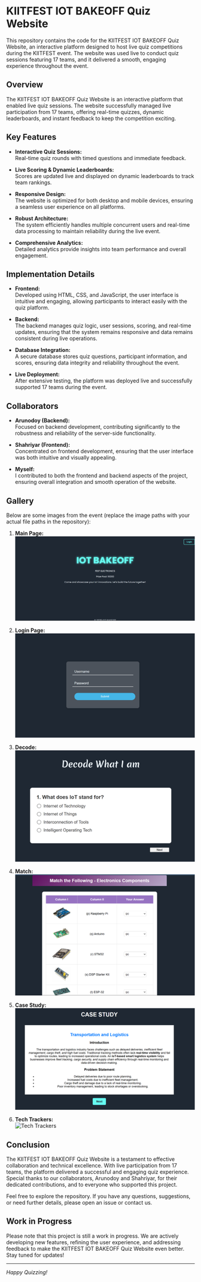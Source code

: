 # KIITFEST IOT BAKEOFF Quiz Website

This repository contains the code for the KIITFEST IOT BAKEOFF Quiz Website, an interactive platform designed to host live quiz competitions during the KIITFEST event. The website was used live to conduct quiz sessions featuring 17 teams, and it delivered a smooth, engaging experience throughout the event.

## Overview

The KIITFEST IOT BAKEOFF Quiz Website is an interactive platform that enabled live quiz sessions. The website successfully managed live participation from 17 teams, offering real-time quizzes, dynamic leaderboards, and instant feedback to keep the competition exciting.

## Key Features

- **Interactive Quiz Sessions:**  
  Real-time quiz rounds with timed questions and immediate feedback.

- **Live Scoring & Dynamic Leaderboards:**  
  Scores are updated live and displayed on dynamic leaderboards to track team rankings.

- **Responsive Design:**  
  The website is optimized for both desktop and mobile devices, ensuring a seamless user experience on all platforms.

- **Robust Architecture:**  
  The system efficiently handles multiple concurrent users and real-time data processing to maintain reliability during the live event.

- **Comprehensive Analytics:**  
  Detailed analytics provide insights into team performance and overall engagement.

## Implementation Details

- **Frontend:**  
  Developed using HTML, CSS, and JavaScript, the user interface is intuitive and engaging, allowing participants to interact easily with the quiz platform.

- **Backend:**  
  The backend manages quiz logic, user sessions, scoring, and real-time updates, ensuring that the system remains responsive and data remains consistent during live operations.

- **Database Integration:**  
  A secure database stores quiz questions, participant information, and scores, ensuring data integrity and reliability throughout the event.

- **Live Deployment:**  
  After extensive testing, the platform was deployed live and successfully supported 17 teams during the event.

## Collaborators

- **Arunodoy (Backend):**  
  Focused on backend development, contributing significantly to the robustness and reliability of the server-side functionality.

- **Shahriyar (Frontend):**  
  Concentrated on frontend development, ensuring that the user interface was both intuitive and visually appealing.

- **Myself:**  
  I contributed to both the frontend and backend aspects of the project, ensuring overall integration and smooth operation of the website.

## Gallery

Below are some images from the event (replace the image paths with your actual file paths in the repository):

1. **Main Page:**  
   ![Main Page](https://github.com/Sanjaygenius777/kiitfest8.0_IOT_BAKEOFF/blob/4a1cd3c89cd860bbdb099d4b6e97465e640a30be/main%20iot.png "Main Page")

2. **Login Page:**  
   ![Login Page]( https://github.com/Sanjaygenius777/kiitfest8.0_IOT_BAKEOFF/blob/5f74ff6111299ac770240a0e5f2d89eb7864ea77/login%20iot.png "Login Page")

3. **Decode:**  
   ![Decode](https://github.com/Sanjaygenius777/kiitfest8.0_IOT_BAKEOFF/blob/5f74ff6111299ac770240a0e5f2d89eb7864ea77/decode%20iot.png "Decode")

4. **Match:**  
   ![Match](https://github.com/Sanjaygenius777/kiitfest8.0_IOT_BAKEOFF/blob/5f74ff6111299ac770240a0e5f2d89eb7864ea77/match%20iot.png "MTF")

5. **Case Study:**  
   ![Case Study](https://github.com/Sanjaygenius777/kiitfest8.0_IOT_BAKEOFF/blob/5f74ff6111299ac770240a0e5f2d89eb7864ea77/case%20iot.png "Case Study")

6. **Tech Trackers:**  
   ![Tech Trackers]([images/closing_ceremony.jpg](https://github.com/Sanjaygenius777/kiitfest8.0_IOT_BAKEOFF/blob/5f74ff6111299ac770240a0e5f2d89eb7864ea77/trakers.png) "Tech Trackers")

## Conclusion

The KIITFEST IOT BAKEOFF Quiz Website is a testament to effective collaboration and technical excellence. With live participation from 17 teams, the platform delivered a successful and engaging quiz experience. Special thanks to our collaborators, Arunodoy and Shahriyar, for their dedicated contributions, and to everyone who supported this project.

Feel free to explore the repository. If you have any questions, suggestions, or need further details, please open an issue or contact us.

## Work in Progress

Please note that this project is still a work in progress. We are actively developing new features, refining the user experience, and addressing feedback to make the KIITFEST IOT BAKEOFF Quiz Website even better. Stay tuned for updates!


---

*Happy Quizzing!*


